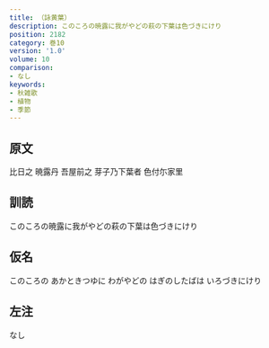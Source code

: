 ```yaml
---
title: （詠黄葉）
description: このころの暁露に我がやどの萩の下葉は色づきにけり
position: 2182
category: 巻10
version: '1.0'
volume: 10
comparison:
- なし
keywords:
- 秋雑歌
- 植物
- 季節
---
```


## 原文

比日之 暁露丹 吾屋前之 芽子乃下葉者 色付尓家里

## 訓読

このころの暁露に我がやどの萩の下葉は色づきにけり

## 仮名

このころの あかときつゆに わがやどの はぎのしたばは いろづきにけり

## 左注

なし
